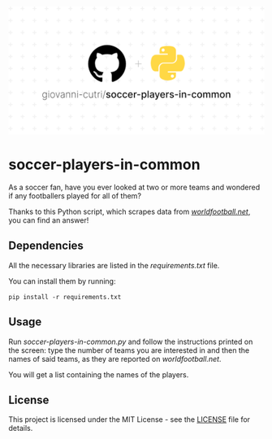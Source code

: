![Socialify](https://github.com/giovanni-cutri/soccer-players-in-common/blob/main/resources/socialify-logo.png)

# soccer-players-in-common
 
As a soccer fan, have you ever looked at two or more teams and wondered if any footballers played for all of them? 

Thanks to this Python script, which scrapes data from *[worldfootball.net](https://www.worldfootball.net/)*, you can find an answer!

## Dependencies

All the necessary libraries are listed in the *requirements.txt* file.

You can install them by running:

```
pip install -r requirements.txt
```

## Usage

Run *soccer-players-in-common.py* and follow the instructions printed on the screen: type the number of teams you are interested in and then the names of said teams, as they are reported on *worldfootball.net*.

You will get a list containing the names of the players.


## License

This project is licensed under the MIT License - see the [LICENSE](https://github.com/giovanni-cutri/soccer-players-in-common/blob/main/LICENSE) file for details.
